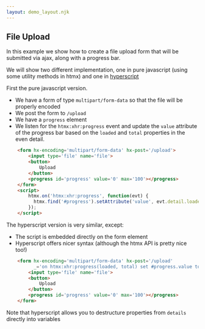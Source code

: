 ```yaml
---
layout: demo_layout.njk
---
```

        
## File Upload

In this example we show how to create a file upload form that will be submitted via ajax, along
with a progress bar.

We will show two different implementation, one in pure javascript (using some utility methods in htmx) and one in [hyperscript](https://hyperscript.org)

First the pure javascript version.

* We have a form of type `multipart/form-data` so that the file will be properly encoded
* We post the form to `/upload`
* We have a `progress` element
* We listen for the `htmx:xhr:progress` event and update the `value` attribute of the progress bar based on the `loaded` and `total` properties in the even detail.

```html
    <form hx-encoding='multipart/form-data' hx-post='/upload'>
        <input type='file' name='file'>
        <button>
            Upload
        </button>
        <progress id='progress' value='0' max='100'></progress>
    </form>
    <script>
        htmx.on('htmx:xhr:progress', function(evt) {
          htmx.find('#progress').setAttribute('value', evt.detail.loaded/evt.detail.total * 100)
        });
    </script>
```

The hyperscript version is very similar, except:
 
 * The script is embedded directly on the form element
 * Hyperscript offers nicer syntax (although the htmx API is pretty nice too!)

```html
    <form hx-encoding='multipart/form-data' hx-post='/upload'
          _='on htmx:xhr:progress(loaded, total) set #progress.value to (loaded/total)*100 '>
        <input type='file' name='file'>
        <button>
            Upload
        </button>
        <progress id='progress' value='0' max='100'></progress>
    </form>
```

Note that hyperscript allows you to destructure properties from `details` directly into variables
